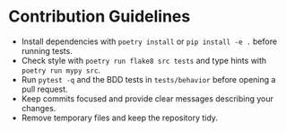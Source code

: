 # Contribution Guidelines

- Install dependencies with `poetry install` or `pip install -e .` before running tests.
- Check style with `poetry run flake8 src tests` and type hints with `poetry run mypy src`.
- Run `pytest -q` and the BDD tests in `tests/behavior` before opening a pull request.
- Keep commits focused and provide clear messages describing your changes.
- Remove temporary files and keep the repository tidy.

